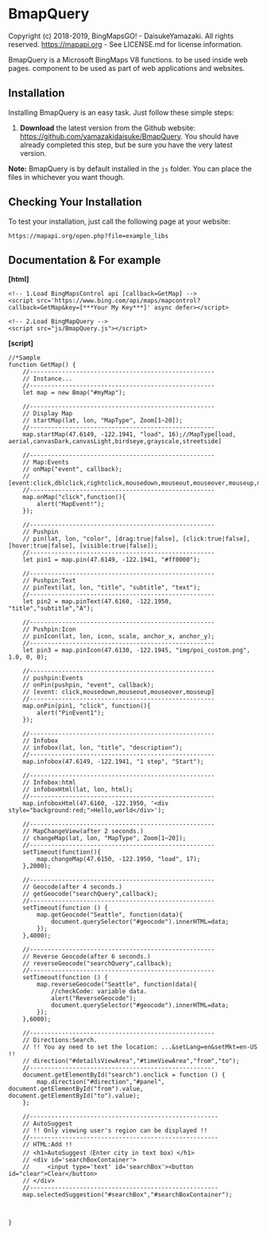 BmapQuery
==========

Copyright (c) 2018-2019, BingMapsGO! - DaisukeYamazaki. All rights reserved.
https://mapapi.org - See LICENSE.md for license information.

BmapQuery is a Microsoft BingMaps V8 functions. to be used inside web pages.
component to be used as part of web applications and websites.


## Installation

Installing BmapQuery is an easy task. Just follow these simple steps:

 1. **Download** the latest version from the Github website:
    https://github.com/yamazakidaisuke/BmapQuery. 
    You should have already completed this step, but be sure you have the very latest version.


**Note:** BmapQuery is by default installed in the `js` folder. You can
place the files in whichever you want though.

## Checking Your Installation

To test your installation, just call the following page at your website:

	https://mapapi.org/open.php?file=example_libs

## Documentation & For example
**[html]**

    <!-- 1.Load BingMapsControl api [callback=GetMap] -->
    <script src='https://www.bing.com/api/maps/mapcontrol?callback=GetMap&key=[***Your My Key***]' async defer></script>
    
    <!-- 2.Load BingMapQuery -->
    <script src="js/BmapQuery.js"></script>
   
**[script]**   

    //*Sample
    function GetMap() {
        //----------------------------------------------------
        // Instance...
        //----------------------------------------------------
        let map = new Bmap("#myMap");
        
        //----------------------------------------------------
        // Display Map
        // startMap(lat, lon, "MapType", Zoom[1~20]);
        //----------------------------------------------------
        map.startMap(47.6149, -122.1941, "load", 16);//MapType[load, aerial,canvasDark,canvasLight,birdseye,grayscale,streetside]
    
        //----------------------------------------------------
        // Map:Events
        // onMap("event", callback);
        // [event:click,dblclick,rightclick,mousedown,mouseout,mouseover,mouseup,mousewheel,maptypechanged,viewchangestart,viewchange,viewchangeend]
        //----------------------------------------------------
        map.onMap("click",function(){ 
            alert("MapEvent!");
        });

        //----------------------------------------------------
        // Pushpin
        // pin(lat, lon, "color", [drag:true|false], [click:true|false], [hover:true|false], [visible:true|false]);
        //----------------------------------------------------
        let pin1 = map.pin(47.6149, -122.1941, "#ff0000");

        //----------------------------------------------------
        // Pushpin:Text
        // pinText(lat, lon, "title", "subtitle", "text");
        //----------------------------------------------------
        let pin2 = map.pinText(47.6160, -122.1950, "title","subtitle","A");

        //----------------------------------------------------
        // Pushpin:Icon
        // pinIcon(lat, lon, icon, scale, anchor_x, anchor_y);
        //----------------------------------------------------
        let pin3 = map.pinIcon(47.6130, -122.1945, "img/poi_custom.png", 1.0, 0, 0);

        //----------------------------------------------------
        // pushpin:Events
        // onPin(pushpin, "event", callback);
        // [event: click,mousedown,mouseout,mouseover,mouseup]
        //----------------------------------------------------
        map.onPin(pin1, "click", function(){
            alert("PinEvent1");
        });

        //----------------------------------------------------
        // Infobox
        // infobox(lat, lon, "title", "description");
        //----------------------------------------------------
        map.infobox(47.6149, -122.1941, "1 step", "Start");

        //----------------------------------------------------
        // Infobox:html
        // infoboxHtml(lat, lon, html);
        //----------------------------------------------------
        map.infoboxHtml(47.6160, -122.1950, '<div style="background:red;">Hello,world</div>');
        
        //----------------------------------------------------
        // MapChangeView(after 2 seconds.)
        // changeMap(lat, lon, "MapType", Zoom[1~20]);
        //----------------------------------------------------
        setTimeout(function(){
            map.changeMap(47.6150, -122.1950, "load", 17);
        },2000);
        
        //----------------------------------------------------
        // Geocode(after 4 seconds.)
        // getGeocode("searchQuery",callback);
        //----------------------------------------------------
        setTimeout(function () {
            map.getGeocode("Seattle", function(data){
                document.querySelector("#geocode").innerHTML=data;
            });
        },4000);
    
        //----------------------------------------------------
        // Reverse Geocode(after 6 seconds.)
        // reverseGeocode("searchQuery",callback);
        //----------------------------------------------------
        setTimeout(function () {
            map.reverseGeocode("Seattle", function(data){
                //checkCode: variable data.
                alert("ReverseGeocode");
                document.querySelector("#geocode").innerHTML=data;
            });
        },6000);
        
        //----------------------------------------------------
        // Directions:Search.
        // !! You ay need to set the location: ...&setLang=en&setMkt=en-US !!
        // direction("#detailsViewArea","#timeViewArea","from","to");
        //----------------------------------------------------
        document.getElementById("search").onclick = function () {
            map.direction("#direction","#panel", document.getElementById("from").value, document.getElementById("to").value);
        };
        
        //-----------------------------------------------------
        // AutoSuggest
        // !! Only viewing user's region can be displayed !!
        //-----------------------------------------------------
        // HTML:Add !!
        // <h1>AutoSuggest（Enter city in text box）</h1>
        // <div id='searchBoxContainer'>
        //     <input type='text' id='searchBox'><button id="clear">Clear</button>
        // </div>
        //-----------------------------------------------------
        map.selectedSuggestion("#searchBox","#searchBoxContainer");
        
        
        
    }

